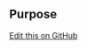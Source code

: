 ## Purpose

[Edit this on GitHub](https://github.com/wellcometrust/wellcomecollection.org/edit/master/common/views/components/Body/README.md)
